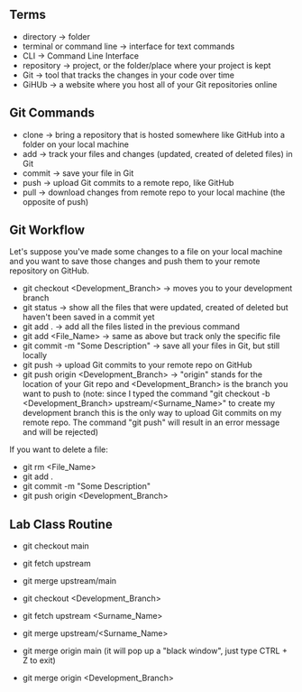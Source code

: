 ## Terms

- directory -> folder
- terminal or command line -> interface for text commands
- CLI -> Command Line Interface
- repository -> project, or the folder/place where your project is kept
- Git -> tool that tracks the changes in your code over time
- GiHUb -> a website where you host all of your Git repositories online

## Git Commands

- clone -> bring a repository that is hosted somewhere like GitHub into a folder on your local machine
- add -> track your files and changes (updated, created of deleted files) in Git
- commit -> save your file in Git
- push -> upload Git commits to a remote repo, like GitHub
- pull -> download changes from remote repo to your local machine (the opposite of push)

## Git Workflow

Let's suppose you've made some changes to a file on your local machine and you want to save those changes and push them to your remote repository on GitHub.

- git checkout <Development_Branch> -> moves you to your development branch
- git status -> show all the files that were updated, created of deleted but haven't been saved in a commit yet
- git add . -> add all the files listed in the previous command
- git add <File_Name> -> same as above but track only the specific file
- git commit -m "Some Description" -> save all your files in Git, but still locally
- git push -> upload Git commits to your remote repo on GitHub
- git push origin <Development_Branch> -> "origin" stands for the location of your Git repo and <Development_Branch> is the branch you want to push to (note: since I typed the command "git checkout -b <Development_Branch> upstream/<Surname_Name>" to create my development branch this is the only way to upload Git commits on my remote repo. The command "git push" will result in an error message and will be rejected)

If you want to delete a file:

- git rm <File_Name>
- git add .
- git commit -m "Some Description"
- git push origin <Development_Branch>


## Lab Class Routine

- git checkout main
- git fetch upstream
- git merge upstream/main

- git checkout <Development_Branch>
- git fetch upstream <Surname_Name>
- git merge upstream/<Surname_Name>

- git merge origin main (it will pop up a "black window", just type CTRL + Z to exit)
- git merge origin <Development_Branch>
